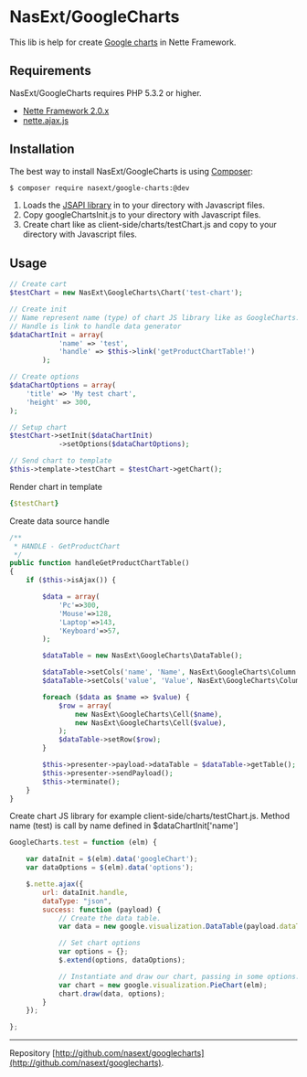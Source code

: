 NasExt/GoogleCharts
===========================

This lib is help for create [Google charts](https://google-developers.appspot.com/chart/) in Nette Framework.

Requirements
------------

NasExt/GoogleCharts requires PHP 5.3.2 or higher.

- [Nette Framework 2.0.x](https://github.com/nette/nette)
- [nette.ajax.js](https://github.com/vojtech-dobes/nette.ajax.js)


Installation
------------

The best way to install NasExt/GoogleCharts is using  [Composer](http://getcomposer.org/):

```sh
$ composer require nasext/google-charts:@dev
```

1. Loads the [JSAPI library](https://www.google.com/jsapi) in to your directory with Javascript files.
2. Copy googleChartsInit.js to your directory with Javascript files.
3. Create chart like as client-side/charts/testChart.js and copy to your directory with Javascript files.


Usage
--------------------
```php
// Create cart
$testChart = new NasExt\GoogleCharts\Chart('test-chart');

// Create init
// Name represent name (type) of chart JS library like as GoogleCharts.test
// Handle is link to handle data generator
$dataChartInit = array(
			'name' => 'test',
			'handle' => $this->link('getProductChartTable!')
		);

// Create options
$dataChartOptions = array(
	'title' => 'My test chart',
	'height' => 300,
);

// Setup chart
$testChart->setInit($dataChartInit)
			->setOptions($dataChartOptions);

// Send chart to template
$this->template->testChart = $testChart->getChart();
```

Render chart in template
```yml
{$testChart}
```

Create data source handle
```php
/**
 * HANDLE - GetProductChart
 */
public function handleGetProductChartTable()
{
	if ($this->isAjax()) {

		$data = array(
			'Pc'=>300,
			'Mouse'=>128,
			'Laptop'=>143,
			'Keyboard'=>57,
		);

		$dataTable = new NasExt\GoogleCharts\DataTable();

		$dataTable->setCols('name', 'Name', NasExt\GoogleCharts\Column::STRING);
		$dataTable->setCols('value', 'Value', NasExt\GoogleCharts\Column::NUMBER);

		foreach ($data as $name => $value) {
			$row = array(
				new NasExt\GoogleCharts\Cell($name),
				new NasExt\GoogleCharts\Cell($value),
			);
			$dataTable->setRow($row);
		}

		$this->presenter->payload->dataTable = $dataTable->getTable();
		$this->presenter->sendPayload();
		$this->terminate();
	}
}
```
Create chart JS library for example client-side/charts/testChart.js. Method name (test) is call by name defined in $dataChartInit['name']
```js
GoogleCharts.test = function (elm) {

    var dataInit = $(elm).data('googleChart');
    var dataOptions = $(elm).data('options');

    $.nette.ajax({
        url: dataInit.handle,
        dataType: "json",
        success: function (payload) {
            // Create the data table.
            var data = new google.visualization.DataTable(payload.dataTable);

            // Set chart options
            var options = {};
            $.extend(options, dataOptions);

            // Instantiate and draw our chart, passing in some options.
            var chart = new google.visualization.PieChart(elm);
            chart.draw(data, options);
        }
    });

};
```

-----

Repository [http://github.com/nasext/googlecharts](http://github.com/nasext/googlecharts).
